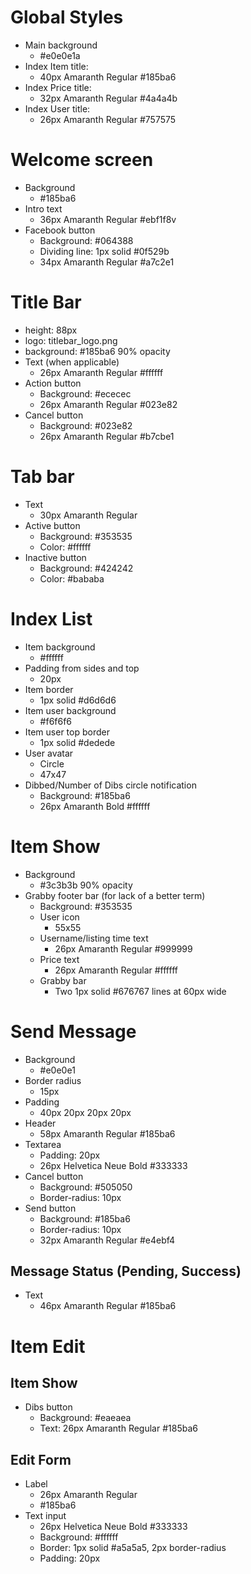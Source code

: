 # Global Styles

- Main background
  - #e0e0e1a
- Index Item title:
  - 40px Amaranth Regular #185ba6
- Index Price title:
  - 32px Amaranth Regular #4a4a4b
- Index User title:
  - 26px Amaranth Regular #757575

# Welcome screen

- Background
  - #185ba6
- Intro text
  - 36px Amaranth Regular #ebf1f8v
- Facebook button
  - Background: #064388
  - Dividing line: 1px solid #0f529b
  - 34px Amaranth Regular #a7c2e1

# Title Bar

- height: 88px
- logo: titlebar_logo.png
- background: #185ba6 90% opacity
- Text (when applicable)
  - 26px Amaranth Regular #ffffff
- Action button
  - Background: #ececec
  - 26px Amaranth Regular #023e82
- Cancel button
  - Background: #023e82
  - 26px Amaranth Regular #b7cbe1

# Tab bar

- Text
  - 30px Amaranth Regular
- Active button
  - Background: #353535
  - Color: #ffffff
- Inactive button
  - Background: #424242
  - Color: #bababa

# Index List

- Item background
  - #ffffff
- Padding from sides and top
  - 20px
- Item border
  - 1px solid #d6d6d6
- Item user background
  - #f6f6f6
- Item user top border
  - 1px solid #dedede
- User avatar
  - Circle
  - 47x47
- Dibbed/Number of Dibs circle notification
  - Background: #185ba6
  - 26px Amaranth Bold #ffffff

# Item Show

- Background
  - #3c3b3b 90% opacity
- Grabby footer bar (for lack of a better term)
  - Background: #353535
  - User icon
    - 55x55
  - Username/listing time text
    - 26px Amaranth Regular #999999
  - Price text
    - 26px Amaranth Regular #ffffff
  - Grabby bar
    - Two 1px solid #676767 lines at 60px wide

# Send Message

- Background
  - #e0e0e1
- Border radius
  - 15px
- Padding
  - 40px 20px 20px 20px
- Header
  - 58px Amaranth Regular #185ba6
- Textarea
  - Padding: 20px
  - 26px Helvetica Neue Bold #333333
- Cancel button
  - Background: #505050
  - Border-radius: 10px
- Send button
  - Background: #185ba6
  - Border-radius: 10px
  - 32px Amaranth Regular #e4ebf4

## Message Status (Pending, Success)

- Text
  - 46px Amaranth Regular #185ba6

# Item Edit

## Item Show

- Dibs button
  - Background: #eaeaea
  - Text: 26px Amaranth Regular #185ba6


## Edit Form

- Label
  - 26px Amaranth Regular
  - #185ba6
- Text input
  - 26px Helvetica Neue Bold #333333
  - Background: #ffffff
  - Border: 1px solid #a5a5a5, 2px border-radius
  - Padding: 20px